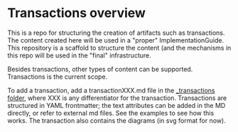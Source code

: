 # Transactions overview

This is a repo for structuring the creation of artifacts such as transactions. The content created here will be used in a "proper" ImplementationGuide. This repository is a scaffold to structure the content (and the mechanisms in this repo will be used in the "final" infrastructure.

Besides transactions, other types of content can be supported. Transactions is the current scope.

To add a transaction, add a transactionXXX.md file in the [_transactions folder](https://github.com/costateixeira/gendocs/tree/gh-pages/_transactions), where XXX is any differentiator for the transaction.
Transactions are structured in YAML frontmatter; the text attributes can be added in the MD directly, or refer to external md files. See the examples to see how this works.
The transaction also contains the diagrams (in svg format for now).


